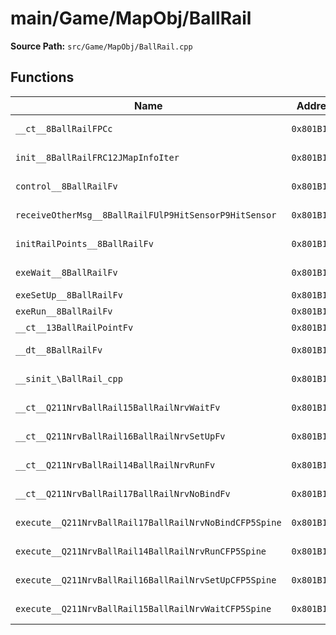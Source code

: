 # main/Game/MapObj/BallRail

**Source Path:** `src/Game/MapObj/BallRail.cpp`

## Functions

| Name | Address | Match % |
|------|---------|---------|
| `__ct__8BallRailFPCc` | `0x801B1444` | :white_check_mark: (100.0%) |
| `init__8BallRailFRC12JMapInfoIter` | `0x801B14A8` | :white_check_mark: (100.0%) |
| `control__8BallRailFv` | `0x801B15C4` | :white_check_mark: (100.0%) |
| `receiveOtherMsg__8BallRailFUlP9HitSensorP9HitSensor` | `0x801B15C8` | :x: (91.2%) |
| `initRailPoints__8BallRailFv` | `0x801B16A4` | :x: (82.5%) |
| `exeWait__8BallRailFv` | `0x801B189C` | :white_check_mark: (100.0%) |
| `exeSetUp__8BallRailFv` | `0x801B18F4` | :x: (0.0%) |
| `exeRun__8BallRailFv` | `0x801B1A40` | :x: (0.0%) |
| `__ct__13BallRailPointFv` | `0x801B1BF8` | :x: (3.3%) |
| `__dt__8BallRailFv` | `0x801B1C70` | :x: (95.7%) |
| `__sinit_\BallRail_cpp` | `0x801B1CCC` | :white_check_mark: (100.0%) |
| `__ct__Q211NrvBallRail15BallRailNrvWaitFv` | `0x801B1D08` | :white_check_mark: (100.0%) |
| `__ct__Q211NrvBallRail16BallRailNrvSetUpFv` | `0x801B1D18` | :white_check_mark: (100.0%) |
| `__ct__Q211NrvBallRail14BallRailNrvRunFv` | `0x801B1D28` | :white_check_mark: (100.0%) |
| `__ct__Q211NrvBallRail17BallRailNrvNoBindFv` | `0x801B1D38` | :white_check_mark: (100.0%) |
| `execute__Q211NrvBallRail17BallRailNrvNoBindCFP5Spine` | `0x801B1D48` | :white_check_mark: (100.0%) |
| `execute__Q211NrvBallRail14BallRailNrvRunCFP5Spine` | `0x801B1D8C` | :white_check_mark: (100.0%) |
| `execute__Q211NrvBallRail16BallRailNrvSetUpCFP5Spine` | `0x801B1D94` | :white_check_mark: (100.0%) |
| `execute__Q211NrvBallRail15BallRailNrvWaitCFP5Spine` | `0x801B1D9C` | :white_check_mark: (100.0%) |